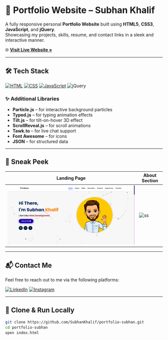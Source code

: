 # 🚀 Portfolio Website – Subhan Khalif

A fully responsive personal **Portfolio Website** built using **HTML5**, **CSS3**, **JavaScript**, and **jQuery**.  
Showcasing my projects, skills, resume, and contact links in a sleek and interactive manner.

🌐 **[Visit Live Website »](https://subhan-khalif-portfolio.vercel.app/)**

---

## 🛠 Tech Stack

[![HTML](https://img.shields.io/badge/HTML5-%23E34F26.svg?style=for-the-badge&logo=html5&logoColor=white)](#)
[![CSS](https://img.shields.io/badge/CSS3-%231572B6.svg?style=for-the-badge&logo=css3&logoColor=white)](#)
[![JavaScript](https://img.shields.io/badge/JavaScript-%23323330.svg?style=for-the-badge&logo=javascript&logoColor=%23F7DF1E)](#)
![jQuery](https://img.shields.io/badge/jQuery-%230769AD.svg?style=for-the-badge&logo=jquery&logoColor=white)

### ✨ Additional Libraries

- **Particle.js** – for interactive background particles
- **Typed.js** – for typing animation effects
- **Tilt.js** – for tilt-on-hover 3D effect
- **ScrollReveal.js** – for scroll animations
- **Tawk.to** – for live chat support
- **Font Awesome** – for icons
- **JSON** – for structured data

---

## 📸 Sneak Peek

| Landing Page | About Section |
|--------------|----------------|
| ![mockup720](assets/images/gitscreenshot/home.png) | ![ss](https://user-images.githubusercontent.com/64949957/159113640-d92665a8-f614-42b3-8456-66b97fc2e651.png) |

---

## 📬 Contact Me

Feel free to reach out to me via the following platforms:

[![LinkedIn](https://img.shields.io/badge/LinkedIn-0077B5?style=for-the-badge&logo=linkedin&logoColor=white)](https://www.linkedin.com/in/subhan-khalif)
[![Instagram](https://img.shields.io/badge/Instagram-E4405F?style=for-the-badge&logo=instagram&logoColor=white)](https://www.instagram.com/subhan.khalif)

---

## 📁 Clone & Run Locally

```bash
git clone https://github.com/SubhanKhalif/portfolio-subhan.git
cd portfolio-subhan
open index.html
